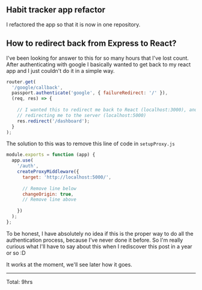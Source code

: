 ## Habit tracker app refactor

I refactored the app so that it is now in one repository.

## How to redirect back from Express to React?

I've been looking for answer to this for so many hours that I've lost count. After authenticating with google I basically wanted to
get back to my react app and I just couldn't do it in a simple way. 

```javascript
router.get(
  '/google/callback',
  passport.authenticate('google', { failureRedirect: '/' }),
  (req, res) => {
  
    // I wanted this to redirect me back to React (localhost:3000), and instead it was
    // redirecting me to the server (localhost:5000)
    res.redirect('/dashboard');
  }
);
```

The solution to this was to remove this line of code in `setupProxy.js`
```javascript
module.exports = function (app) {
  app.use(
    '/auth',
    createProxyMiddleware({
      target: 'http://localhost:5000/',
      
      // Remove line below
      changeOrigin: true,
      // Remove line above
     
    })
  );
};
```

To be honest, I have absolutely no idea if this is the proper way to do all the authentication process, because
I've never done it before. So I'm really curious what I'll have to say about this when I rediscover this post in a year or so :D

It works at the moment, we'll see later how it goes.

<hr>
Total: 9hrs
